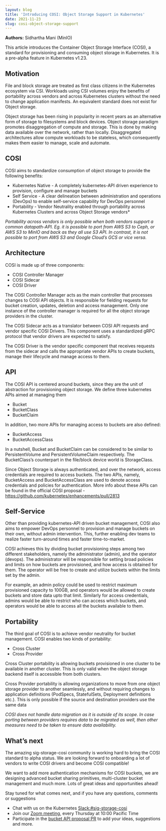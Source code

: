 ```yaml
---
layout: blog
title: 'Introducing COSI: Object Storage Support in Kubernetes'
date: 2021-11-23
slug: cosi-object-storage-support
---
```


**Authors:** Sidhartha Mani (MinIO)

This article introduces the Container Object Storage Interface (COSI), a standard for provisioning and consuming object storage in Kubernetes. It is a pre-alpha feature in Kubernetes v1.23.

## Motivation

File and block storage are treated as first class citizens in the Kubernetes ecosystem via CSI. Workloads using CSI volumes enjoy the benefits of portability across vendors and across Kubernetes clusters without the need to change application manifests. An equivalent standard does not exist for Object storage.

Object storage has been rising in popularity in recent years as an alternative form of storage to filesystems and block devices. Object storage paradigm promotes disaggregation of compute and storage. This is done by making data available over the network, rather than locally. Disaggregated architectures allow compute workloads to be stateless, which consequently makes them easier to manage, scale and automate.

## COSI
 
COSI aims to standardize consumption of object storage to provide the following benefits:


   * Kubernetes Native - A completely kubernetes-API driven experience to provision, configure and manage buckets
   * Self Service - A clear delineation between administration and operations (DevOps) to enable self-service capability for DevOps personnel
   * Portability - Vendor Neutrality enabled through portability across Kubernetes Clusters and across Object Storage vendors*

_Portability across vendors is only possible when both vendors support a common datapath-API. Eg. it is possible to port from AWS S3 to Ceph, or AWS S3 to MinIO and back as they all use S3 API. In contrast, it is not possible to port from AWS S3 and Google Cloud’s GCS or vice versa._

## Architecture

COSI is made up of three components:
   * COSI Controller Manager
   * COSI Sidecar
   * COSI Driver

The COSI Controller Manager acts as the main controller that processes changes to COSI API objects. It is responsible for fielding requests for bucket creation, updates, deletion and access management. Only one instance of the controller manager is required for all the object storage providers in the cluster. 

The COSI Sidecar acts as a translator between COSI API requests and vendor specific COSI Drivers. This component uses a standardized gRPC protocol that vendor drivers are expected to satisfy. 

The COSI Driver is the vendor specific component that receives requests from the sidecar and calls the appropriate vendor APIs to create buckets, manage their lifecycle and manage access to them. 

## API

The COSI API is centered around buckets, since they are the unit of abstraction for provisioning object storage. We define three kubernetes APIs aimed at managing them

   * Bucket
   * BucketClass
   * BucketClaim

In addition, two more APIs for managing access to buckets are also defined:
   * BucketAccess
   * BucketAccessClass

In a nutshell, Bucket and BucketClaim can be considered to be similar to PersistentVolume and PersistentVolumeClaim respectively. The BucketClass’s counterpart in the file/block device world is StorageClass. 

Since Object Storage is always authenticated, and over the network, access credentials are required to access buckets. The two APIs, namely, BucketAccess and BucketAccessClass are used to denote access credentials and policies for authentication. More info about these APIs can be found in the official COSI proposal - https://github.com/kubernetes/enhancements/pull/2813

## Self-Service

Other than providing kubernetes-API driven bucket management, COSI also aims to empower DevOps personnel to provision and manage buckets on their own, without admin intervention. This, further enabling dev teams to realize faster turn-around times and faster time-to-market. 

COSI achieves this by dividing bucket provisioning steps among two different stakeholders, namely the administrator (admin), and the operator (devops). The administrator will be responsible for setting broad policies and limits on how buckets are provisioned, and how access is obtained for them. The operator will be free to create and utilize buckets within the limits set by the admin. 

For example, an admin policy could be used to restrict maximum provisioned capacity to 100GB, and operators would be allowed to create buckets and store data upto that limit. Similarly for access credentials, admins would be able to restrict who can access which buckets, and operators would be able to access all the buckets available to them.

## Portability

The third goal of COSI is to achieve vendor neutrality for bucket management. COSI enables two kinds of portability:
   * Cross Cluster
   * Cross Provider

Cross Cluster portability is allowing buckets provisioned in one cluster to be available in another cluster. This is only valid when the object storage backend itself is accessible from both clusters.

Cross Provider portability is allowing organizations to move from one object storage provider to another seamlessly, and without requiring changes to application definitions (PodSpecs, StatefulSets, Deployment definitions etc.). This is only possible if the source and destination providers use the same data 

_COSI does not handle data migration as it is outside of its scope. In case porting between providers requires data to be migrated as well, then other measures need to be taken to ensure data availability._

## What’s next

The amazing sig-storage-cosi community is working hard to bring the COSI standard to alpha status. We are looking forward to onboarding a lot of vendors to write COSI drivers and become COSI compatible! 

We want to add more authentication mechanisms for COSI buckets, we are designing advanced bucket sharing primitives, multi-cluster bucket management and much more. Lots of great ideas and opportunities ahead! 

Stay tuned for what comes next, and if you have any questions, comments or suggestions
   * Chat with us on the Kubernetes [Slack:#sig-storage-cosi](https://kubernetes.slack.com/archives/C017EGC1C6N)
   * Join our [Zoom meeting](https://zoom.us/j/614261834?pwd=Sk1USmtjR2t0MUdjTGVZeVVEV1BPQT09), every Thursday at 10:00 Pacific Time
   * Participate in the [bucket API proposal PR](https://github.com/kubernetes/enhancements/pull/2813) to add your ideas, suggestions and more.


